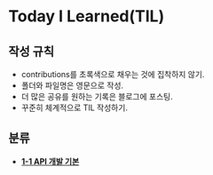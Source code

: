 # Today I Learned(TIL)

## 작성 규칙
- contributions를 초록색으로 채우는 것에 집착하지 않기.
- 폴더와 파일명은 영문으로 작성.
- 더 많은 공유를 원하는 기록은 블로그에 포스팅.
- 꾸준히 체계적으로 TIL 작성하기. 

## 분류

- [**1-1 API 개발 기본**](https://github.com/YeongJae0114/TIL/blob/main/Spring-Jpa-2/Spring-Jpa2_1-1.md)
